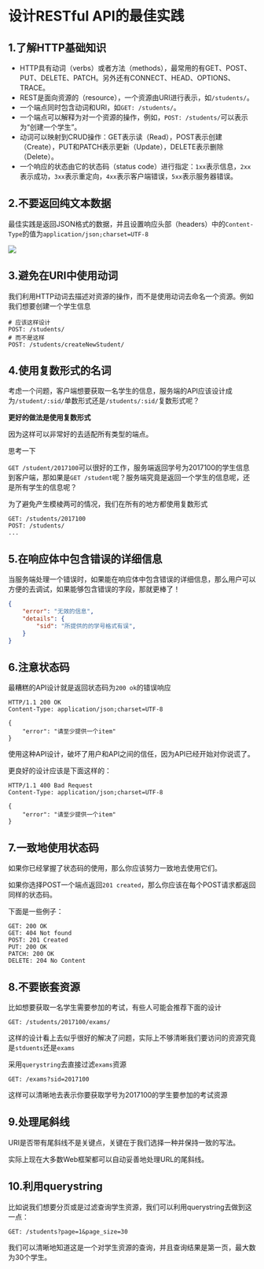 # 设计RESTful API的最佳实践

## 1.了解HTTP基础知识

- HTTP具有动词（verbs）或者方法（methods），最常用的有GET、POST、PUT、DELETE、PATCH。另外还有CONNECT、HEAD、OPTIONS、TRACE。
- REST是面向资源的（resource），一个资源由URI进行表示，如`/students/`。
- 一个端点同时包含动词和URI，如`GET: /students/`。
- 一个端点可以解释为对一个资源的操作，例如，`POST: /students/`可以表示为“创建一个学生”。
- 动词可以映射到CRUD操作：GET表示读（Read），POST表示创建（Create），PUT和PATCH表示更新（Update），DELETE表示删除（Delete）。
- 一个响应的状态由它的状态码（status code）进行指定：`1xx`表示信息，`2xx`表示成功，`3xx`表示重定向，`4xx`表示客户端错误，`5xx`表示服务器错误。

## 2.不要返回纯文本数据

最佳实践是返回JSON格式的数据，并且设置响应头部（headers）中的`Content-Type`的值为`application/json;charset=UTF-8`

![](https://gitee.com/wdq937/note-pic/raw/master/img/20201022095922.png)

## 3.避免在URI中使用动词

我们利用HTTP动词去描述对资源的操作，而不是使用动词去命名一个资源。例如我们想要创建一个学生信息

```http
# 应该这样设计
POST: /students/
# 而不是这样
POST: /students/createNewStudent/
```

## 4.使用复数形式的名词

考虑一个问题，客户端想要获取一名学生的信息，服务端的API应该设计成为`/student/:sid/`单数形式还是`/students/:sid/`复数形式呢？

**更好的做法是使用复数形式**

因为这样可以非常好的去适配所有类型的端点。

思考一下

`GET /student/2017100`可以很好的工作，服务端返回学号为2017100的学生信息到客户端，那如果是`GET /student`呢？服务端究竟是返回一个学生的信息呢，还是所有学生的信息呢？

为了避免产生模棱两可的情况，我们在所有的地方都使用复数形式

```http
GET: /students/2017100
POST: /students/
...
```

## 5.在响应体中包含错误的详细信息

当服务端处理一个错误时，如果能在响应体中包含错误的详细信息，那么用户可以方便的去调试，如果能够包含错误的字段，那就更棒了！

```json
{
    "error": "无效的信息",
    "details": {
        "sid": "所提供的的学号格式有误",
    }
}
```

## 6.注意状态码

最糟糕的API设计就是返回状态码为`200 ok`的错误响应

```http
HTTP/1.1 200 OK
Content-Type: application/json;charset=UTF-8

{
	"error": "请至少提供一个item"
}
```

使用这种API设计，破坏了用户和API之间的信任，因为API已经开始对你说谎了。

更良好的设计应该是下面这样的：

```HTTP
HTTP/1.1 400 Bad Request
Content-Type: application/json;charset=UTF-8

{
	"error": "请至少提供一个item"
}
```

## 7.一致地使用状态码

如果你已经掌握了状态码的使用，那么你应该努力一致地去使用它们。

如果你选择POST一个端点返回`201 created`，那么你应该在每个POST请求都返回同样的状态码。

下面是一些例子：

```http
GET: 200 OK
GET: 404 Not found
POST: 201 Created
PUT: 200 OK
PATCH: 200 OK
DELETE: 204 No Content
```

## 8.不要嵌套资源

比如想要获取一名学生需要参加的考试，有些人可能会推荐下面的设计

```http
GET: /students/2017100/exams/
```

这样的设计看上去似乎很好的解决了问题，实际上不够清晰我们要访问的资源究竟是`stduents`还是`exams`

采用`querystring`去直接过滤`exams`资源

```
GET: /exams?sid=2017100
```

这样可以清晰地去表示你要获取学号为2017100的学生要参加的考试资源

## 9.处理尾斜线

URI是否带有尾斜线不是关键点，关键在于我们选择一种并保持一致的写法。

实际上现在大多数Web框架都可以自动妥善地处理URL的尾斜线。

## 10.利用querystring

比如说我们想要分页或是过滤查询学生资源，我们可以利用querystring去做到这一点：

```http
GET: /students?page=1&page_size=30
```

我们可以清晰地知道这是一个对学生资源的查询，并且查询结果是第一页，最大数为30个学生。